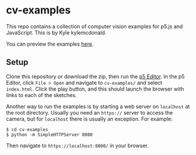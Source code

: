 # cv-examples

This repo contains a collection of computer vision examples for p5.js and JavaScript. This is by Kyle kylemcdonald.

You can preview the examples [here](https://kylemcdonald.github.io/cv-examples/).

## Setup

Clone this repository or download the zip, then run the [p5 Editor](http://p5js.org/download/). In the p5 Editor, click `File > Open` and navigate to `cv-examples/` and select `index.html`. Click the play button, and this should launch the browser with links to each of the sketches.

Another way to run the examples is by starting a web server on `localhost` at the root directory. Usually you need an `https://` server to access the camera, but for `localhost` there is usually an exception. For example:

```
$ cd cv-examples
$ python -m SimpleHTTPServer 8000
```

Then navigate to `https://localhost:8000/` in your browser.
